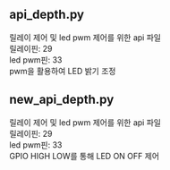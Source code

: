 ## api_depth.py <br/>
릴레이 제어 및 led pwm 제어를 위한 api 파일 <br/>
릴레이핀: 29 <br/>
led pwm핀: 33 <br/>
pwm을 활용하여 LED 밝기 조정

## new_api_depth.py <br/>
릴레이 제어 및 led pwm 제어를 위한 api 파일 <br/>
릴레이핀: 29 <br/>
led pwm핀: 33 <br/>
GPIO HIGH LOW를 통해 LED ON OFF 제어
